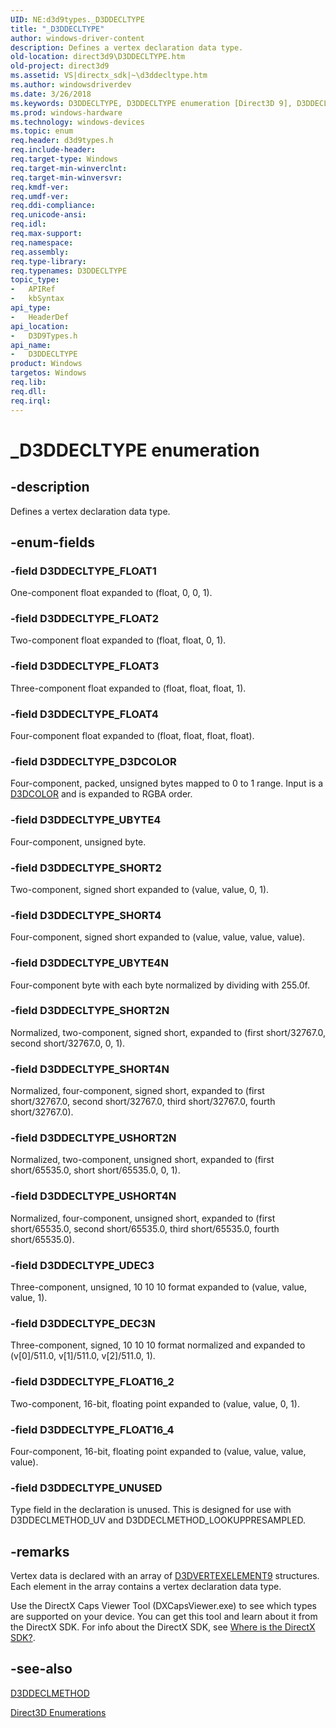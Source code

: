 ```yaml
---
UID: NE:d3d9types._D3DDECLTYPE
title: "_D3DDECLTYPE"
author: windows-driver-content
description: Defines a vertex declaration data type.
old-location: direct3d9\D3DDECLTYPE.htm
old-project: direct3d9
ms.assetid: VS|directx_sdk|~\d3ddecltype.htm
ms.author: windowsdriverdev
ms.date: 3/26/2018
ms.keywords: D3DDECLTYPE, D3DDECLTYPE enumeration [Direct3D 9], D3DDECLTYPE_D3DCOLOR, D3DDECLTYPE_DEC3N, D3DDECLTYPE_FLOAT1, D3DDECLTYPE_FLOAT16_2, D3DDECLTYPE_FLOAT16_4, D3DDECLTYPE_FLOAT2, D3DDECLTYPE_FLOAT3, D3DDECLTYPE_FLOAT4, D3DDECLTYPE_SHORT2, D3DDECLTYPE_SHORT2N, D3DDECLTYPE_SHORT4, D3DDECLTYPE_SHORT4N, D3DDECLTYPE_UBYTE4, D3DDECLTYPE_UBYTE4N, D3DDECLTYPE_UDEC3, D3DDECLTYPE_UNUSED, D3DDECLTYPE_USHORT2N, D3DDECLTYPE_USHORT4N, LPD3DDECLTYPE, LPD3DDECLTYPE enumeration pointer [Direct3D 9], _D3DDECLTYPE, b4dea636-8987-fe65-2c1e-0b08ea1ffddb, d3d9types/D3DDECLTYPE, d3d9types/D3DDECLTYPE_D3DCOLOR, d3d9types/D3DDECLTYPE_DEC3N, d3d9types/D3DDECLTYPE_FLOAT1, d3d9types/D3DDECLTYPE_FLOAT16_2, d3d9types/D3DDECLTYPE_FLOAT16_4, d3d9types/D3DDECLTYPE_FLOAT2, d3d9types/D3DDECLTYPE_FLOAT3, d3d9types/D3DDECLTYPE_FLOAT4, d3d9types/D3DDECLTYPE_SHORT2, d3d9types/D3DDECLTYPE_SHORT2N, d3d9types/D3DDECLTYPE_SHORT4, d3d9types/D3DDECLTYPE_SHORT4N, d3d9types/D3DDECLTYPE_UBYTE4, d3d9types/D3DDECLTYPE_UBYTE4N, d3d9types/D3DDECLTYPE_UDEC3, d3d9types/D3DDECLTYPE_UNUSED, d3d9types/D3DDECLTYPE_USHORT2N, d3d9types/D3DDECLTYPE_USHORT4N, d3d9types/LPD3DDECLTYPE, direct3d9.D3DDECLTYPE
ms.prod: windows-hardware
ms.technology: windows-devices
ms.topic: enum
req.header: d3d9types.h
req.include-header: 
req.target-type: Windows
req.target-min-winverclnt: 
req.target-min-winversvr: 
req.kmdf-ver: 
req.umdf-ver: 
req.ddi-compliance: 
req.unicode-ansi: 
req.idl: 
req.max-support: 
req.namespace: 
req.assembly: 
req.type-library: 
req.typenames: D3DDECLTYPE
topic_type:
-	APIRef
-	kbSyntax
api_type:
-	HeaderDef
api_location:
-	D3D9Types.h
api_name:
-	D3DDECLTYPE
product: Windows
targetos: Windows
req.lib: 
req.dll: 
req.irql: 
---
```


# _D3DDECLTYPE enumeration


## -description


Defines a vertex declaration data type.


## -enum-fields




### -field D3DDECLTYPE_FLOAT1

One-component float expanded to (float, 0, 0, 1).


### -field D3DDECLTYPE_FLOAT2

Two-component float expanded to (float, float, 0, 1).


### -field D3DDECLTYPE_FLOAT3

Three-component float expanded to (float, float, float, 1).


### -field D3DDECLTYPE_FLOAT4

Four-component float expanded to (float, float, float, float).


### -field D3DDECLTYPE_D3DCOLOR

Four-component, packed, unsigned bytes mapped to 0 to 1 range. Input is a <a href="https://msdn.microsoft.com/a4425774-fd4b-4f5c-9e10-7679bc2795f6">D3DCOLOR</a> and is expanded to RGBA order.


### -field D3DDECLTYPE_UBYTE4

Four-component, unsigned byte.


### -field D3DDECLTYPE_SHORT2

Two-component, signed short expanded to (value, value, 0, 1).


### -field D3DDECLTYPE_SHORT4

Four-component, signed short expanded to (value, value, value, value).


### -field D3DDECLTYPE_UBYTE4N

Four-component byte with each byte normalized by dividing with 255.0f.


### -field D3DDECLTYPE_SHORT2N

Normalized, two-component, signed short, expanded to (first short/32767.0, second short/32767.0, 0, 1). 


### -field D3DDECLTYPE_SHORT4N

Normalized, four-component, signed short, expanded to (first short/32767.0, second short/32767.0, third short/32767.0, fourth short/32767.0). 


### -field D3DDECLTYPE_USHORT2N

Normalized, two-component, unsigned short, expanded to (first short/65535.0, short short/65535.0, 0, 1). 


### -field D3DDECLTYPE_USHORT4N

Normalized, four-component, unsigned short, expanded to (first short/65535.0, second short/65535.0, third short/65535.0, fourth short/65535.0). 


### -field D3DDECLTYPE_UDEC3

Three-component, unsigned, 10 10 10 format expanded to (value, value, value, 1).


### -field D3DDECLTYPE_DEC3N

Three-component, signed, 10 10 10 format normalized and expanded to (v[0]/511.0, v[1]/511.0, v[2]/511.0, 1). 


### -field D3DDECLTYPE_FLOAT16_2

Two-component, 16-bit, floating point expanded to (value, value, 0, 1).


### -field D3DDECLTYPE_FLOAT16_4

Four-component, 16-bit, floating point expanded to (value, value, value, value). 


### -field D3DDECLTYPE_UNUSED

Type field in the declaration is unused. This is designed for use with D3DDECLMETHOD_UV  and D3DDECLMETHOD_LOOKUPPRESAMPLED.


## -remarks



Vertex data is declared with an array of <a href="https://msdn.microsoft.com/6f3c40a0-b28e-48d6-acad-ef80a919c5d7">D3DVERTEXELEMENT9</a> structures. Each element in the array contains a vertex declaration data type.

Use the DirectX Caps Viewer Tool (DXCapsViewer.exe) to see which types are supported on your device. You can get this tool and learn about it from the DirectX SDK. For info about the DirectX SDK, see <a href="https://msdn.microsoft.com/d8765da9-e7cf-47e8-8bc3-4b29162da41b">Where is the DirectX SDK?</a>.




## -see-also




<a href="https://msdn.microsoft.com/030e04a6-4e2d-4756-80ef-e4a6a0103fd1">D3DDECLMETHOD</a>



<a href="https://msdn.microsoft.com/ae64eb17-63a8-44c5-8d41-e021c49f338a">Direct3D Enumerations</a>
 

 

